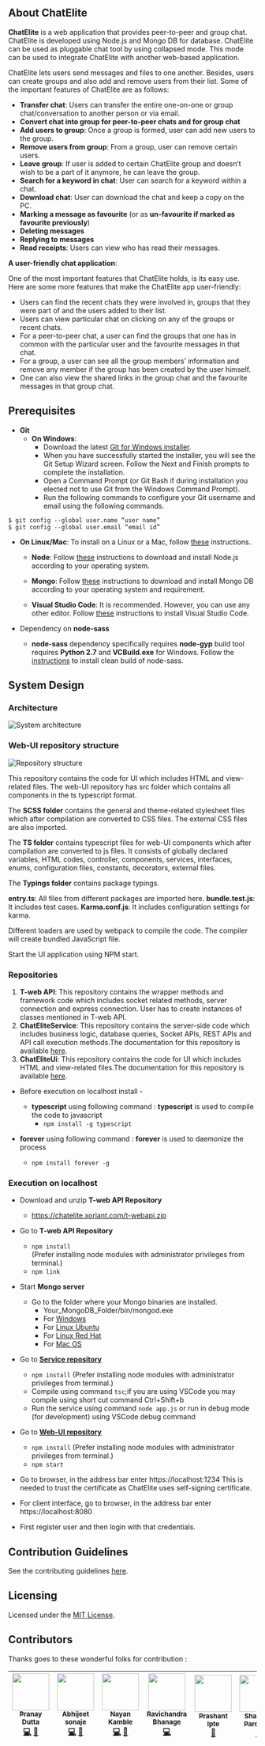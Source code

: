 ##	About ChatElite

**ChatElite** is a web application that provides peer-to-peer and group chat. ChatElite is developed using Node.js and Mongo DB for database. ChatElite can be used as pluggable chat tool by using collapsed mode. This mode can be used to integrate ChatElite with another web-based application.

ChatElite lets users send messages and files to one another. Besides, users can create groups and also add and remove users from their list. Some of the important features of ChatElite are as follows:

*	**Transfer chat**: Users can transfer the entire one-on-one or group chat/conversation to another person or via email.
*	**Convert chat into group for peer-to-peer chats and for group chat**
*	**Add users to group**: Once a group is formed, user can add new users to the group.
*	**Remove users from group**: From a group, user can remove certain users.
*	**Leave group**: If user is added to certain ChatElite group and doesn’t wish to be a part of it anymore, he can leave the group. 
*	**Search for a keyword in chat**: User can search for a keyword within a chat.
*	**Download chat**: User can download the chat and keep a copy on the PC.
*	**Marking a message as favourite** (or as **un-favourite if marked as favourite previously**)
*	**Deleting messages**
*	**Replying to messages**
*	**Read receipts**: Users can view who has read their messages.

**A user-friendly chat application**:

One of the most important features that ChatElite holds, is its easy use. Here are some more features that make the ChatElite app user-friendly:

*	Users can find the recent chats they were involved in, groups that they were part of and the users added to their list. 
*	Users can view particular chat on clicking on any of the groups or recent chats. 
*	For a peer-to-peer chat, a user can find the groups that one has in common with the particular user and the favourite messages in that chat. 
*	For a group, a user can see all the group members’ information and remove any member if the group has been created by the user himself. 
*	One can also view the shared links in the group chat and the favourite messages in that group chat. 


## Prerequisites

*	**Git**
    * **On Windows**:
        * Download the latest [Git for Windows installer](https://gitforwindows.org/).
        * When you have successfully started the installer, you will see the Git Setup Wizard screen. Follow the Next and Finish prompts to complete the installation.
        *	Open a Command Prompt (or Git Bash if during installation you elected not to use Git from the Windows Command Prompt).
        *	Run the following commands to configure your Git username and email using the following commands. 
```
$ git config --global user.name “user name”
$ git config --global user.email “email id”
```


*	**On Linux/Mac**: To install on a Linux or a Mac, follow [these](https://git-scm.com/book/en/v2/Getting-Started-Installing-Git) instructions.

    *	**Node**: Follow [these](https://nodejs.org/en/download/) instructions to download and install Node.js according to your operating system.

    *	**Mongo**: Follow [these](https://docs.mongodb.com/manual/installation/#mongodb-community-edition) instructions to download and install Mongo DB according to your operating system and requirement.

    *	**Visual Studio Code**: It is recommended. However, you can use any other editor. Follow [these](https://code.visualstudio.com/download) instructions to install Visual Studio Code.


* Dependency on **node-sass**
    *  **node-sass** dependency specifically requires **node-gyp** build tool requires **Python 2.7** and **VCBuild.exe** for Windows.
    Follow the [instructions](https://github.com/sass/node-sass#install) to install clean build of node-sass.


##	System Design

### Architecture
![System architecture](./systemArchitecture.png)

### Web-UI repository structure

![Repository structure](./webUIStructure.png)

This repository contains the code for UI which includes HTML and view-related files. The web-UI repository has src folder which contains all components in the ts typescript format.
 
The **SCSS folder** contains the general and theme-related stylesheet files which after compilation are converted to CSS files. The external CSS files are also imported. 

The **TS folder** contains typescript files for web-UI components which after compilation are converted to js files. It consists of globally declared variables, HTML codes, controller, components, services, interfaces, enums, configuration files, constants, decorators, external files.

The **Typings folder** contains package typings. 

**entry.ts**: All files from different packages are imported here.
**bundle.test.js**: It includes test cases.
**Karma.conf.js**: It includes configuration settings for karma. 

Different loaders are used by webpack to compile the code. The compiler will create bundled JavaScript file.

Start the UI application using NPM start.

###	Repositories

1.	**T-web API**: This repository contains the wrapper methods and framework code which includes socket related methods, server connection and express connection. User has to create instances of classes mentioned in T-web API.
2.	**ChatEliteService**: This repository contains the server-side code which includes business logic, database queries, Socket APIs, REST APIs and API call execution methods.The documentation for this repository is available [here](https://xoriantopensource.github.io/ChatEliteService/).
3.	**ChatEliteUi**: This repository contains the code for UI which includes HTML and view-related files.The documentation for this repository is available [here](https://xoriantopensource.github.io/ChatEliteUi/).

* Before execution on localhost install - 
  * **typescript** using following command : **typescript** is used to compile the code to javascript
    * ```npm install -g typescript```

 * **forever** using following command : **forever** is used to daemonize the process
    * ```npm install forever -g```

###	Execution on localhost

*	Download and unzip **T-web API Repository**
    *	https://chatelite.xoriant.com/t-webapi.zip

*	Go to **T-web API Repository**
    *	```npm install```  
        (Prefer installing node modules with administrator privileges from terminal.)
    *	```npm link```

*	Start **Mongo server**
    
    * Go to the folder where your Mongo binaries are installed.
        * Your_MongoDB_Folder/bin/mongod.exe
        * For [Windows](https://docs.mongodb.com/manual/tutorial/install-mongodb-on-windows/#start-your-mongodb-database)
        * For [Linux Ubuntu](https://docs.mongodb.com/manual/tutorial/install-mongodb-on-ubuntu/#start-mongodb)
        * For [Linux Red Hat](https://docs.mongodb.com/manual/tutorial/install-mongodb-on-red-hat/#start-mongodb)
        * For [Mac OS](https://docs.mongodb.com/manual/tutorial/install-mongodb-on-os-x/#id6)

*	Go to [**Service repository**](https://github.com/XoriantOpenSource/ChatEliteService)
    *	```npm install```
        (Prefer installing node modules with administrator privileges from terminal.)
    *   Compile using command ```tsc```;if you are using VSCode you may compile using short cut command Ctrl+Shift+b 
    *	Run the service using command ```node app.js``` or run in debug mode (for development) using VSCode debug command

*	Go to [**Web-UI repository**](https://github.com/XoriantOpenSource/ChatEliteUi)
    *	```npm install```
         (Prefer installing node modules with administrator privileges from terminal.)
    *	```npm start```

*	Go to browser, in the address bar enter https://localhost:1234
This is needed to trust the certificate as ChatElite uses self-signing certificate.

*	For client interface, go to browser, in the address bar enter https://localhost:8080

*	First register user and then login with that credentials. 

##	Contribution Guidelines

See the contributing guidelines [here](./CONTRIBUTING.md).

## Licensing

Licensed under the [MIT License](./LICENSE).

## Contributors

Thanks goes to these wonderful folks for contribution :

<!-- ALL-CONTRIBUTORS-LIST:START - Do not remove or modify this section -->
<!-- prettier-ignore -->
| [<img src="https://avatars3.githubusercontent.com/u/3788500?s=460&v=4" width="75px;"/><br /><sub><b>Pranay Dutta</b></sub>](https://github.com/pranaydutta89)<br /> [💻](#code-pranaydutta "Code")  [🤔](#ideas-pranaydutta "Ideas, Planning, & Feedback") | [<img src="https://avatars0.githubusercontent.com/u/11675384?s=460&v=4" width="75px;"/><br /><sub><b>Abhijeet sonaje</b></sub>](https://github.com/abhijeet2015)<br />[💻](#code-abhijeetsonaje "Code")  [🤔](#ideas-abhijeetsonaje "Ideas, Planning, & Feedback") | [<img src="https://avatars0.githubusercontent.com/u/26872595?s=460&v=4" width="75px;"/><br /><sub><b>Nayan Kamble</b></sub>](https://github.com/nayankamble)<br />[💻](#code-nayankamble "Code") [📖](#docs-nayankamble "Documentation") | [<img src="https://avatars3.githubusercontent.com/u/38063467?s=460&v=4" width="75px;"/><br /><sub><b>Ravichandra Bhanage</b></sub>](https://github.com/bhanage-ravic)<br />[💻](#code-ravichandrabhanage "Code") | [<img src="https://media.licdn.com/dms/image/C5603AQGL5eGyFcb1xA/profile-displayphoto-shrink_800_800/0?e=1533168000&v=beta&t=fE82HbRHCY-UWO24nQ-6PkJ-uR1l-hLhMju0SHOdAqY" width="75px;"/><br /><sub><b>Prashant Ipte</b></sub>](https://www.linkedin.com/in/prashant-ipte-003b9634/)<br />[🎨](#design-prashantipte "Design") | [<img src="https://avatars1.githubusercontent.com/u/6103654?s=460&v=4" width="75px;"/><br /><sub><b>Shailesh Pardeshi</b></sub>](https://github.com/shailesh757)<br />[🤔](#ideas-shaileshpardeshi "Ideas, Planning, & Feedback") |
| :---: | :---: | :---: | :---: | :---: | :---: |
<!-- ALL-CONTRIBUTORS-LIST:END -->